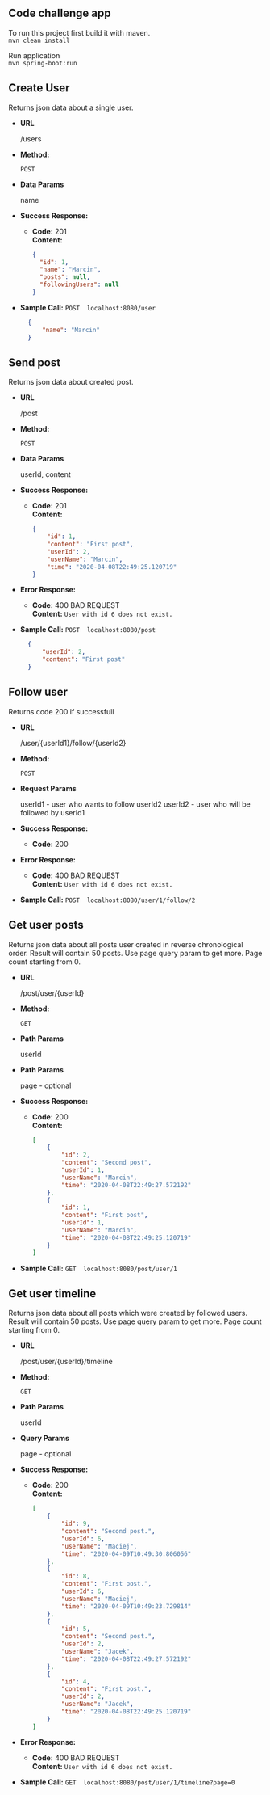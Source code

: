 **Code challenge app**
----

To run this project first build it with maven.  
`mvn clean install`

Run application  
`mvn spring-boot:run`

**Create User**
----
  Returns json data about a single user.

* **URL**

  /users

* **Method:**

  `POST`
  
* **Data Params**

  name

* **Success Response:**

  * **Code:** 201 <br />
    **Content:** 
    ```json
    {
      "id": 1,
      "name": "Marcin",
      "posts": null,
      "followingUsers": null
    }
    ```
 
* **Sample Call:**
`POST  localhost:8080/user`
  ```json
    {
    	"name": "Marcin"
    }
  ```

**Send post**
----
  Returns json data about created post.

* **URL**

  /post

* **Method:**

  `POST`
  
* **Data Params**

  userId,
  content

* **Success Response:**

  * **Code:** 201 <br />
    **Content:** 
    ```json
    {
        "id": 1,
        "content": "First post",
        "userId": 2,
        "userName": "Marcin",
        "time": "2020-04-08T22:49:25.120719"
    }
    ```
* **Error Response:**

  * **Code:** 400 BAD REQUEST <br />
    **Content:** `User with id 6 does not exist.`
     
* **Sample Call:**
`POST  localhost:8080/post`
  ```json
    {
    	"userId": 2,
    	"content": "First post"
    }
  ```
  
**Follow user**
----
  Returns code 200 if successfull

* **URL**

  /user/{userId1}/follow/{userId2}

* **Method:**

  `POST`
  
* **Request Params**
    
  userId1 - user who wants to follow userId2
  userId2 - user who will be followed by userId1

* **Success Response:**

  * **Code:** 200 <br />
* **Error Response:**

  * **Code:** 400 BAD REQUEST <br />
    **Content:** `User with id 6 does not exist.`
     
* **Sample Call:**
`POST  localhost:8080/user/1/follow/2`

**Get user posts**
----
  Returns json data about all posts user created in reverse chronological order. Result will contain 50 posts. Use page query param to get more. Page count starting from 0.

* **URL**

  /post/user/{userId}

* **Method:**

  `GET`
  
* **Path Params**

  userId
  
* **Path Params**

  page - optional  

* **Success Response:**

  * **Code:** 200 <br />
    **Content:** 
    ```json
    [
        {
            "id": 2,
            "content": "Second post",
            "userId": 1,
            "userName": "Marcin",
            "time": "2020-04-08T22:49:27.572192"
        },
        {
            "id": 1,
            "content": "First post",
            "userId": 1,
            "userName": "Marcin",
            "time": "2020-04-08T22:49:25.120719"
        }
    ]
    ```
     
* **Sample Call:**
`GET  localhost:8080/post/user/1`

**Get user timeline**
----
  Returns json data about all posts which were created by followed users. Result will contain 50 posts. Use page query param to get more. Page count starting from 0.

* **URL**

  /post/user/{userId}/timeline

* **Method:**

  `GET`
  
* **Path Params**

  userId

* **Query Params**

  page - optional

* **Success Response:**

  * **Code:** 200 <br />
    **Content:** 
    ```json
    [
        {
            "id": 9,
            "content": "Second post.",
            "userId": 6,
            "userName": "Maciej",
            "time": "2020-04-09T10:49:30.806056"
        },
        {
            "id": 8,
            "content": "First post.",
            "userId": 6,
            "userName": "Maciej",
            "time": "2020-04-09T10:49:23.729814"
        },
        {
            "id": 5,
            "content": "Second post.",
            "userId": 2,
            "userName": "Jacek",
            "time": "2020-04-08T22:49:27.572192"
        },
        {
            "id": 4,
            "content": "First post.",
            "userId": 2,
            "userName": "Jacek",
            "time": "2020-04-08T22:49:25.120719"
        }
    ]
    ```
* **Error Response:**

  * **Code:** 400 BAD REQUEST <br />
    **Content:** `User with id 6 does not exist.`
         
* **Sample Call:**
`GET  localhost:8080/post/user/1/timeline?page=0`